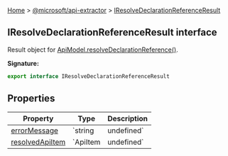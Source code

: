 [Home](./index) &gt; [@microsoft/api-extractor](./api-extractor.md) &gt; [IResolveDeclarationReferenceResult](./api-extractor.iresolvedeclarationreferenceresult.md)

## IResolveDeclarationReferenceResult interface

Result object for [ApiModel.resolveDeclarationReference()](./api-extractor.apimodel.resolvedeclarationreference.md)<!-- -->.

<b>Signature:</b>

```typescript
export interface IResolveDeclarationReferenceResult 
```

## Properties

|  Property | Type | Description |
|  --- | --- | --- |
|  [errorMessage](./api-extractor.iresolvedeclarationreferenceresult.errormessage.md) | `string | undefined` | If resolvedApiItem is undefined, then this will always contain an error message explaining why the resolution failed. |
|  [resolvedApiItem](./api-extractor.iresolvedeclarationreferenceresult.resolvedapiitem.md) | `ApiItem | undefined` | The referenced ApiItem, if the declaration reference could be resolved. |

